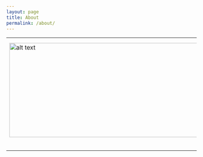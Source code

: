 ```yaml
---
layout: page
title: About
permalink: /about/
---
```


<table class="imgtable"><tr><td>
<img src="https://i.imgur.com/2guZweZ.jpg" alt="alt text" width="700px" height="250px" />&nbsp;</td>
<td align="left"><p> 
<br />
<br />
Rutgers University, New Jersey 
<br />
Computer Science Department
<br />
<br />
<a href="https://github.com/barlowtwin" target=&ldquo;blank&rdquo;>Github</a>
<a href="https://scholar.google.com/citations?user=vvJ-sZQAAAAJ&hl=en" target=&ldquo;blank&rdquo;>Google Scholar</a>  
</td></tr></table>
